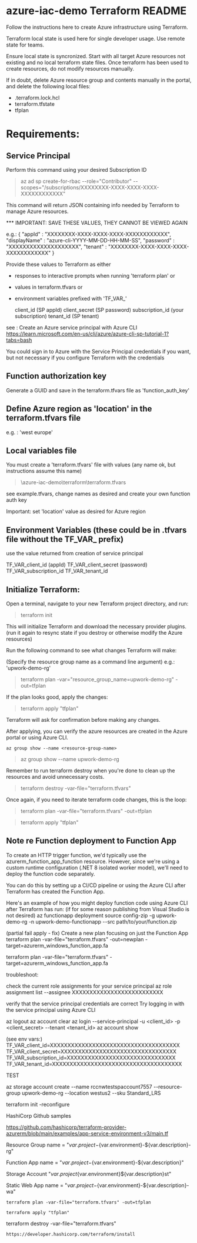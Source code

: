 # azure-iac-demo  Terraform  README

Follow the instructions here to create Azure infrastructure using Terraform.

Terraform local state is used here for single developer usage. Use remote state for teams.

Ensure local state is syncronized. 
Start with all target Azure resources not existing and no local terraform state files.
Once terraform has been used to create resources, do not modify resources manually.

If in doubt, delete Azure resource group and contents manually in the portal, 
and delete the following local files:

- .terraform.lock.hcl
- terraform.tfstate
- tfplan




# Requirements:

## Service Principal

Perform this command using your desired Subscription ID
> az ad sp create-for-rbac --role="Contributor" --scopes="/subscriptions/XXXXXXXX-XXXX-XXXX-XXXX-XXXXXXXXXXXX"

This command will return JSON containing info needed by Terraform to manage Azure resources.

*** IMPORTANT:  SAVE THESE VALUES, THEY CANNOT BE VIEWED AGAIN

e.g.: 
{
  "appId"       : "XXXXXXXX-XXXX-XXXX-XXXX-XXXXXXXXXXXX",
  "displayName" : "azure-cli-YYYY-MM-DD-HH-MM-SS",
  "password"    : "XXXXXXXXXXXXXXXXXXXX",
  "tenant"      : "XXXXXXXX-XXXX-XXXX-XXXX-XXXXXXXXXXXX"
}


Provide these values to Terraform as either
- responses to interactive prompts when running 'terraform plan'  or 
- values in terraform.tfvars  or
- environment variables prefixed with 'TF_VAR_'

    client_id            (SP appId)
    client_secret        (SP password)
    subscription_id      (your subscription)
    tenant_id            (SP tenant)

see :
    Create an Azure service principal with Azure CLI  
    https://learn.microsoft.com/en-us/cli/azure/azure-cli-sp-tutorial-1?tabs=bash

You could sign in to Azure with the Service Principal credentials if you want, but not necessary if you configure Terraform with the credentials

## Function authorization key

Generate a GUID and save in the terraform.tfvars file as 'function_auth_key'

## Define Azure region as 'location' in the terraform.tfvars file

e.g. :  'west europe'

## Local variables file

You must create a 'terraform.tfvars' file with values (any name ok, but instructions assume this name)
> \azure-iac-demo\terraform\terraform.tfvars

see example.tfvars, change names as desired and create your own function auth key

Important:  set 'location' value as desired for Azure region

## Environment Variables (these could be in .tfvars file without the TF_VAR_ prefix)

use the value returned from creation of service principal

TF_VAR_client_id            (appId)
TF_VAR_client_secret        (password)
TF_VAR_subscription_id
TF_VAR_tenant_id







## Initialize Terraform:
Open a terminal, navigate to your new Terraform project directory, and run:

> terraform init

This will initialize Terraform and download the necessary provider plugins. 
(run it again to resync state if you destroy or otherwise modify the Azure resources)

Run the following command to see what changes Terraform will make:

(Specify the resource group name as a command line argument)  e.g.:  'upwork-demo-rg'  

> terraform plan -var="resource_group_name=upwork-demo-rg" -out=tfplan

If the plan looks good, apply the changes:
    
> terraform apply "tfplan"

Terraform will ask for confirmation before making any changes.

After applying, you can verify the azure resources are created in the Azure portal or using Azure CLI.

    az group show --name <resource-group-name>

 >  az group show --name upwork-demo-rg


Remember to run terraform destroy when you're done to clean up the resources and avoid unnecessary costs.

>    terraform destroy -var-file="terraform.tfvars"

Once again, if you need to iterate terraform code changes, this is the loop:

>    terraform plan -var-file="terraform.tfvars" -out=tfplan

>    terraform apply "tfplan"



## Note re Function deployment to Function App
To create an HTTP trigger function, we'd typically use the azurerm_function_app_function resource. 
However, since we're using a custom runtime configuration (.NET 8 isolated worker model), 
we'll need to deploy the function code separately. 

You can do this by setting up a CI/CD pipeline or using the Azure CLI after Terraform has created the Function App.

Here's an example of how you might deploy function code using Azure CLI after Terraform has run:
(if for some reason publishing from Visual Studio is not desired)
az functionapp deployment source config-zip -g upwork-demo-rg -n upwork-demo-functionapp --src path/to/your/function.zip



(partial fail apply - fix)
Create a new plan focusing on just the Function App
terraform plan -var-file="terraform.tfvars" -out=newplan -target=azurerm_windows_function_app.fa

terraform plan -var-file="terraform.tfvars" -target=azurerm_windows_function_app.fa



troubleshoot:

check the current role assignments for your service principal
az role assignment list --assignee XXXXXXXXXXXXXXXXXXXXXXXXXX

verify that the service principal credentials are correct
Try logging in with the service principal using Azure CLI


az logout
az account clear
az login --service-principal -u <client_id> -p <client_secret> --tenant <tenant_id>
az account show


(see env vars:)
TF_VAR_client_id=XXXXXXXXXXXXXXXXXXXXXXXXXXXXXXXXXXXXX
TF_VAR_client_secret=XXXXXXXXXXXXXXXXXXXXXXXXXXXXXXXXX
TF_VAR_subscription_id=XXXXXXXXXXXXXXXXXXXXXXXXXXXXXXX
TF_VAR_tenant_id=XXXXXXXXXXXXXXXXXXXXXXXXXXXXXXXXXXXXX







TEST

az storage account create --name rccnwtestspaccount7557 --resource-group upwork-demo-rg --location westus2 --sku Standard_LRS

terraform init -reconfigure


HashiCorp Github samples

https://github.com/hashicorp/terraform-provider-azurerm/blob/main/examples/app-service-environment-v3/main.tf






Resource Group
name = "${var.project}-${var.environment}-${var.description}-rg"

Function App
name = "${var.project}-${var.environment}-${var.description}"

Storage Account
"${var.project}${var.environment}${var.description}st"

Static Web App
name = "${var.project}-${var.environment}-${var.description}-wa"



    terraform plan -var-file="terraform.tfvars" -out=tfplan

    terraform apply "tfplan"

terraform destroy -var-file="terraform.tfvars"


    https://developer.hashicorp.com/terraform/install

